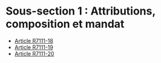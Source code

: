 # Sous-section 1 : Attributions, composition et mandat

* [Article R7111-18](./LEGIARTI000018521995.md)
* [Article R7111-19](./LEGIARTI000018521993.md)
* [Article R7111-20](./LEGIARTI000018521991.md)
